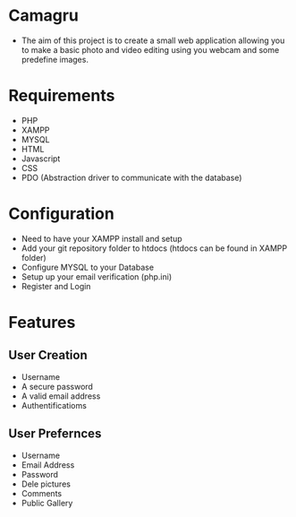 # Camagru

* The aim of this project is to create a small web application allowing you to make a basic photo and video editing using you webcam and some predefine images.

# Requirements
* PHP
* XAMPP
* MYSQL
* HTML
* Javascript
* CSS
* PDO (Abstraction driver to communicate with the database)

# Configuration
* Need to have your XAMPP install and setup
* Add your git repository folder to htdocs (htdocs can be found in XAMPP folder)
* Configure MYSQL to your Database
* Setup up your email verification (php.ini)
* Register and Login

# Features
  ## User Creation
  *  Username
  *  A secure password
  *  A valid email address
  *  Authentificatioms

  ## User Prefernces
  *  Username
  *  Email Address
  *  Password
  *  Dele pictures
  *  Comments
  *  Public Gallery
